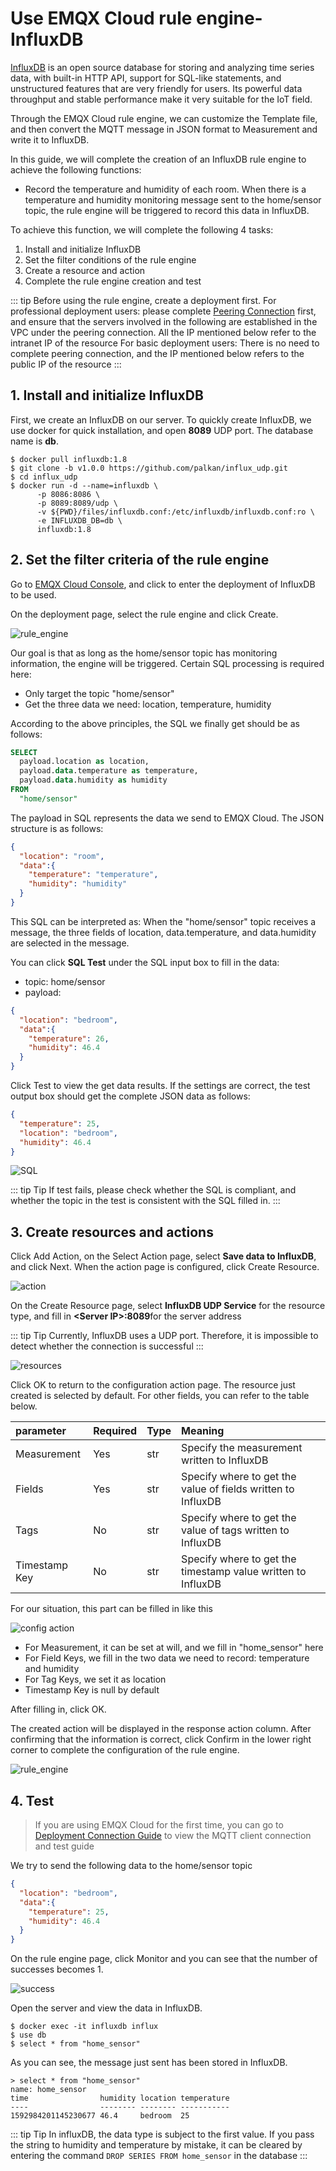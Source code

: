 # Use EMQX Cloud rule engine-InfluxDB

[InfluxDB](https://www.influxdata.com/) is an open source database for storing and analyzing time series data, with built-in HTTP API, support for SQL-like statements, and unstructured features that are very friendly for users. Its powerful data throughput and stable performance make it very suitable for the IoT field.

Through the EMQX Cloud rule engine, we can customize the Template file, and then convert the MQTT message in JSON format to Measurement and write it to InfluxDB.



In this guide, we will complete the creation of an InfluxDB rule engine to achieve the following functions:

* Record the temperature and humidity of each room. When there is a temperature and humidity monitoring message sent to the home/sensor topic, the rule engine will be triggered to record this data in InfluxDB.



To achieve this function, we will complete the following 4 tasks:

1. Install and initialize InfluxDB
2. Set the filter conditions of the rule engine
3. Create a resource and action
4. Complete the rule engine creation and test

::: tip
Before using the rule engine, create a deployment first.
For professional deployment users: please complete [Peering Connection](../deployments/vpc_peering.md) first, and ensure that the servers involved in the following are established in the VPC under the peering connection. All the IP mentioned below refer to the intranet IP of the resource
For basic deployment users: There is no need to complete peering connection, and the IP mentioned below refers to the public IP of the resource
:::



## 1. Install and initialize InfluxDB

First, we create an InfluxDB on our server. To quickly create InfluxDB, we use docker for quick installation, and open **8089** UDP port. The database name is **db**.

```shell
$ docker pull influxdb:1.8
$ git clone -b v1.0.0 https://github.com/palkan/influx_udp.git
$ cd influx_udp
$ docker run -d --name=influxdb \
      -p 8086:8086 \
      -p 8089:8089/udp \
      -v ${PWD}/files/influxdb.conf:/etc/influxdb/influxdb.conf:ro \
      -e INFLUXDB_DB=db \
      influxdb:1.8
```



## 2. Set the filter criteria of the rule engine

Go to [EMQX Cloud Console](https://cloud-intl.emqx.com/console/), and click to enter the deployment of InfluxDB to be used.

On the deployment page, select the rule engine and click Create.

![rule_engine](./_assets/view_rule_engine.png)

Our goal is that as long as the home/sensor topic has monitoring information, the engine will be triggered. Certain SQL processing is required here:

* Only target the topic "home/sensor"
* Get the three data we need: location, temperature, humidity

According to the above principles, the SQL we finally get should be as follows:

```sql
SELECT
  payload.location as location,
  payload.data.temperature as temperature,
  payload.data.humidity as humidity
FROM
  "home/sensor"
```

The payload in SQL represents the data we send to EMQX Cloud. The JSON structure is as follows:

```json
{
  "location": "room",
  "data":{
    "temperature": "temperature",
    "humidity": "humidity"
  }
}
```
This SQL can be interpreted as: When the "home/sensor" topic receives a message, the three fields of location, data.temperature, and data.humidity are selected in the message.

You can click **SQL Test** under the SQL input box to fill in the data:

* topic: home/sensor
* payload:
```json
{
  "location": "bedroom",
  "data":{
    "temperature": 26,
    "humidity": 46.4
  }
}
```
Click Test to view the get data results. If the settings are correct, the test output box should get the complete JSON data as follows:

```json
{
  "temperature": 25,
  "location": "bedroom",
  "humidity": 46.4
}
```
![SQL](./_assets/influxDB_SQL_setting.png)

::: tip Tip
If test fails, please check whether the SQL is compliant, and whether the topic in the test is consistent with the SQL filled in.
:::



## 3. Create resources and actions

Click Add Action, on the Select Action page, select **Save data to InfluxDB**, and click Next. When the action page is configured, click Create Resource.

![action](./_assets/add_influxDB_action02.png)

On the Create Resource page, select **InfluxDB UDP Service** for the resource type, and fill in  **\<Server IP>:8089**for the server address

::: tip Tip
Currently, InfluxDB uses a UDP port. Therefore, it is impossible to detect whether the connection is successful
:::

![resources](./_assets/add_influxDB_action03.png)

Click OK to return to the configuration action page. The resource just created is selected by default. For other fields, you can refer to the table below.

| parameter | Required | Type | Meaning |
|:----|:----|:----|:----|
| Measurement   | Yes | str   | Specify the measurement written to InfluxDB |
| Fields  | Yes | str   | Specify where to get the value of fields written to InfluxDB |
| Tags  | No  | str  | Specify where to get the value of tags written to InfluxDB |
| Timestamp Key   | No  | str   | Specify where to get the timestamp value written to InfluxDB |

For our situation, this part can be filled in like this

![config action](./_assets/add_influxDB_action04.png)

* For Measurement, it can be set at will, and we fill in "home_sensor" here
* For Field Keys, we fill in the two data we need to record: temperature and humidity
* For Tag Keys, we set it as location
* Timestamp Key is null by default

After filling in, click OK.

The created action will be displayed in the response action column. After confirming that the information is correct, click Confirm in the lower right corner to complete the configuration of the rule engine.

![rule_engine](./_assets/add_influxDB_action05.png)



## 4. Test

>If you are using EMQX Cloud for the first time, you can go to [Deployment Connection Guide](../connect_to_deployments/overview.md) to view the MQTT client connection and test guide

We try to send the following data to the home/sensor topic

```json
{
  "location": "bedroom",
  "data":{
    "temperature": 25,
    "humidity": 46.4
  }
}
```
On the rule engine page, click Monitor and you can see that the number of successes becomes 1.

![success](./_assets/test_rule_engine_influxDB.png)

Open the server and view the data in InfluxDB.

```shell
$ docker exec -it influxdb influx
$ use db
$ select * from "home_sensor"
```
As you can see, the message just sent has been stored in InfluxDB.

```plain
> select * from "home_sensor"
name: home_sensor
time                humidity location temperature
----                -------- -------- -----------
1592984201145230677 46.4     bedroom  25
```

::: tip Tip
In influxDB, the data type is subject to the first value. If you pass the string to humidity and temperature by mistake, it can be cleared by entering the command `DROP SERIES FROM home_sensor` in the database
:::
